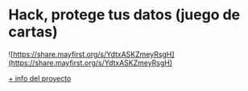 # Hack, protege tus datos (juego de cartas)

![https://share.mayfirst.org/s/YdtxASKZmeyRsgH](https://share.mayfirst.org/s/YdtxASKZmeyRsgH)

[+ info del proyecto](https://www.medialab-prado.es/proyectos/visualizacion-tangible-de-datos-personales-juego-nombre-provisional)
